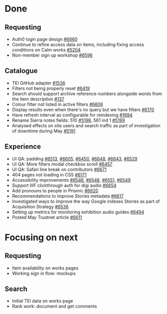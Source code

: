 # Done

## Requesting
-	Auth0 login page design [#6660](https://github.com/wellcomecollection/wellcomecollection.org/issues/6660)
-	Continue to refine access data on items, including fixing access conditions on Calm works [#5204](https://github.com/wellcomecollection/platform/issues/5204)
-	Non-member sign up workshop [#6596](https://github.com/wellcomecollection/wellcomecollection.org/issues/6596)

## Catalogue
-	TEI GitHub adapter [#1536](https://github.com/wellcomecollection/platform/issues/5136)
-	Filters not being properly reset [#6419](https://github.com/wellcomecollection/wellcomecollection.org/issues/6419)
-	Search should support archive reference numbers alongside words from the item description [#137](https://github.com/wellcomecollection/catalogue-api/issues/137)
-	Colour filter not listed in active filters [#6606](https://github.com/wellcomecollection/wellcomecollection.org/issues/6606)
-	Display results even when there's no query but we have filters [#6170](https://github.com/wellcomecollection/wellcomecollection.org/issues/6170)
-	Have refresh interval as configurable for reindexing [#1694](https://github.com/wellcomecollection/catalogue-pipeline/issues/1694)
-	Rename Sierra notes fields: 510 [#5198](https://github.com/wellcomecollection/platform/issues/5198), 561 ind 1 [#5199](https://github.com/wellcomecollection/platform/issues/5199)
-	Analysed effects on site users and search traffic as part of investigation of downtime during May [#5191](https://github.com/wellcomecollection/platform/issues/5191)

## Experience
-	UI QA: padding [#6513](https://github.com/wellcomecollection/wellcomecollection.org/issues/6513), [#6605](https://github.com/wellcomecollection/wellcomecollection.org/issues/6605), [#6450](https://github.com/wellcomecollection/wellcomecollection.org/issues/6450), [#6648](https://github.com/wellcomecollection/wellcomecollection.org/issues/6648), [#6643](https://github.com/wellcomecollection/wellcomecollection.org/issues/6643), [#6529](https://github.com/wellcomecollection/wellcomecollection.org/issues/6529)
-	UI QA: More filters modal checkbox scroll [#6457](https://github.com/wellcomecollection/wellcomecollection.org/issues/6457)
-	UI QA: Safari line break on contributors [#6671](https://github.com/wellcomecollection/wellcomecollection.org/issues/6671)
-	404 pages not loading in CSS [#6171](https://github.com/wellcomecollection/wellcomecollection.org/issues/6171)
-	Accessibility improvements [#6546](https://github.com/wellcomecollection/wellcomecollection.org/issues/6546), [#6548](https://github.com/wellcomecollection/wellcomecollection.org/issues/6548), [#6551](https://github.com/wellcomecollection/wellcomecollection.org/issues/6551), [#6549](https://github.com/wellcomecollection/wellcomecollection.org/issues/6549)
-	Support IIIF clickthrough auth for digi audio [#6654](https://github.com/wellcomecollection/wellcomecollection.org/issues/6654)
-	Add pronouns to people in Prismic [#6620](https://github.com/wellcomecollection/wellcomecollection.org/issues/6620)
-	Recommendations to improve Stories metadata [#6617](https://github.com/wellcomecollection/wellcomecollection.org/issues/6617)
-	Investigated ways to improve the way Google indexes Stories as part of Acquisition Strategy [#6536](https://github.com/wellcomecollection/wellcomecollection.org/issues/6536)
-	Setting up metrics for monitoring exhibition audio guides [#6494](https://github.com/wellcomecollection/wellcomecollection.org/issues/6494)
- Posted May Trustnet article [#6611](https://github.com/wellcomecollection/wellcomecollection.org/issues/6611)

# Focusing on next
## Requesting
-	Item availability on works pages
-	Working sign in flow: mockups

## Search
-	Initial TEI data on works page
-	Rank work: document and get comments
